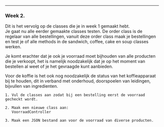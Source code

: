 
---
### Week 2.

Dit is het vervolg op de classes die je in week 1 gemaakt hebt.   
Je gaat nu alle eerder gemaakte classes testen. De order class is de regelaar van alle bestellingen, vanuit deze order class maak je bestellingen en test je of alle methods in de sandwich, coffee, cake en soup classes werken.

Je komt erachter dat je ook je voorraad moet bijhouden van alle producten die je verkoopt, het is namelijk noodzakelijk dat je op het moment van bestellen al weet of je het gevraagde kunt aanbieden.

Voor de koffie is het ook nog noodzakelijk de status van het koffieapparaat bij te houden, dit
in verband met onderhoud, doorspoelen van leidingen, bijvullen van ingredienten.

```
1. Vul de classes aan zodat bij een bestelling eerst de voorraad gecheckt wordt.
    
2. Maak een nieuwe class aan: 
   VoorraadController
   
3. Maak een JSON bestand aan voor de voorraad van diverse producten.
```
   
